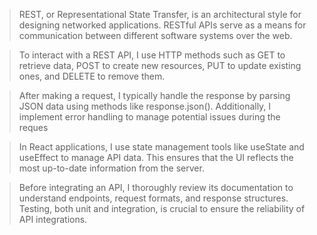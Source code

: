 > REST, or Representational State Transfer, is an architectural style for designing networked applications. RESTful APIs serve as a means for communication between different software systems over the web.

> To interact with a REST API, I use HTTP methods such as GET to retrieve data, POST to create new resources, PUT to update existing ones, and DELETE to remove them.

> After making a request, I typically handle the response by parsing JSON data using methods like response.json(). Additionally, I implement error handling to manage potential issues during the reques

> In React applications, I use state management tools like useState and useEffect to manage API data. This ensures that the UI reflects the most up-to-date information from the server.

> Before integrating an API, I thoroughly review its documentation to understand endpoints, request formats, and response structures. Testing, both unit and integration, is crucial to ensure the reliability of API integrations.
